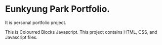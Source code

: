 # Eunkyung Park Portfolio.
It is personal portfolio project.

This is Colourred Blocks Javascript.
This project contains HTML, CSS, and Javascript files.

